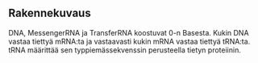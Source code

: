 ## Rakennekuvaus

DNA, MessengerRNA ja TransferRNA koostuvat 0-n Basesta. Kukin DNA vastaa tiettyä mRNA:ta ja vastaavasti kukin mRNA vastaa tiettyä tRNA:ta. tRNA määrittää sen typpiemässekvenssin perusteella tietyn proteiinin.
